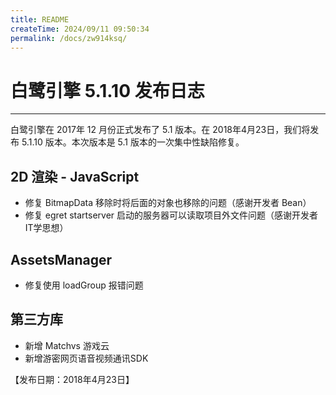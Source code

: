 ```yaml
---
title: README
createTime: 2024/09/11 09:50:34
permalink: /docs/zw914ksq/
---
```

# 白鹭引擎 5.1.10 发布日志


---


白鹭引擎在 2017年 12 月份正式发布了 5.1 版本。在 2018年4月23日，我们将发布 5.1.10 版本。本次版本是 5.1 版本的一次集中性缺陷修复。



## 2D 渲染 - JavaScript 

* 修复 BitmapData 移除时将后面的对象也移除的问题（感谢开发者 Bean）
* 修复 egret startserver 启动的服务器可以读取项目外文件问题（感谢开发者 IT学思想）

## AssetsManager
* 修复使用 loadGroup 报错问题

## 第三方库
* 新增 Matchvs 游戏云
* 新增游密网页语音视频通讯SDK


【发布日期：2018年4月23日】